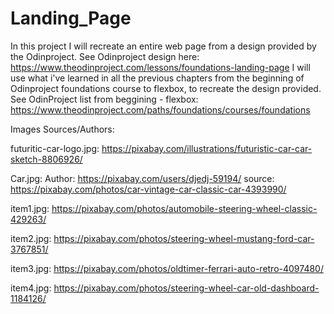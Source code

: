 # Landing_Page

In this project I will recreate an entire web page from a design provided by the Odinproject. See Odinproject design here: https://www.theodinproject.com/lessons/foundations-landing-page
I will use what i've learned in all the previous chapters from the beginning of Odinproject foundations course to flexbox, to recreate the design provided. See OdinProject list from beggining - flexbox: https://www.theodinproject.com/paths/foundations/courses/foundations 

Images Sources/Authors: 

futuritic-car-logo.jpg: https://pixabay.com/illustrations/futuristic-car-car-sketch-8806926/

Car.jpg: Author: https://pixabay.com/users/djedj-59194/ source: https://pixabay.com/photos/car-vintage-car-classic-car-4393990/

item1.jpg: https://pixabay.com/photos/automobile-steering-wheel-classic-429263/

item2.jpg: https://pixabay.com/photos/steering-wheel-mustang-ford-car-3767851/

item3.jpg: https://pixabay.com/photos/oldtimer-ferrari-auto-retro-4097480/

item4.jpg: https://pixabay.com/photos/steering-wheel-car-old-dashboard-1184126/